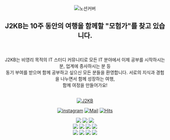 <div align=center>

![노션커버](https://user-images.githubusercontent.com/90634012/184526699-d851fd83-a4f8-428a-8779-59079e3da24f.png)

## __J2KB는 10주 동안의 여행을 함께할 "모험가"를 찾고 있습니다.__      
<br />
<br />
J2KB는 비영리 목적의 IT 스터디 커뮤니티로 모든 IT 분야에서 이제 공부를 시작하시는 분, 업계에 종사하시는 분 등
<br />
동기 부여를 받으며 함께 공부하고 싶으신 모든 분들을 환영합니다. 서로의 지식과 경험을 나누면서 함께 성장하는 여행,
<br />
함께 여정을 만들어가요!
<br />
<br />

[![J2KB](https://img.shields.io/badge/J2KB-J2KB-green)](https://www.j2kb.com)

[![instagram](https://img.shields.io/badge/instagram-E4405F?style=flat-square&logo=Instagram&logoColor=white&link=https://www.instagram.com/j2kb.official/)](https://www.instagram.com/j2kb.official)
[![Mail](https://img.shields.io/badge/Gmail-d14836?style=flat-square&logo=Gmail&logoColor=white&link=mailto:j2kbcoding@gmail.com)](mailto:j2kbcoding@gmail.com)
[![Hits](https://hits.seeyoufarm.com/api/count/incr/badge.svg?url=https://github.com/J2KB)](https://www.j2kb.com)

<img src="https://img.shields.io/badge/HTML5-yellow?style=flat&logo=HTML5&logoColor=E34F26"/>
<img src="https://img.shields.io/badge/CSS3-orange?style=flat&logo=CSS3&logoColor=1572B6"/>
<img src="https://img.shields.io/badge/JavaScript-blue?style=flat&logo=JavaScript&logoColor=F7DF1E"/>
<br />
<img src="https://img.shields.io/badge/C-white?style=flat&logo=C&logoColor=A8B9CC"/>
<img src="https://img.shields.io/badge/C++-green?style=flat&logo=C++&logoColor=00599C"/>
<img src="https://img.shields.io/badge/Python-green?style=flat&logo=Python&logoColor=3776AB"/>
<img src="https://img.shields.io/badge/Spring-white?style=flat&logo=Spring&logoColor=6DB33F"/>
<br />
<img src="https://img.shields.io/badge/React-black?style=flat&logo=React&logoColor=61DAFB"/>
<img src="https://img.shields.io/badge/Vue.js-black?style=flat&logo=Vue.js&logoColor=4FC08D"/>
<img src="https://img.shields.io/badge/Angular-black?style=flat&logo=Angular&logoColor=DD0031"/>
<img src="https://img.shields.io/badge/Svelte-black?style=flat&logo=Svelte&logoColor=FF3E00"/>


</div>

